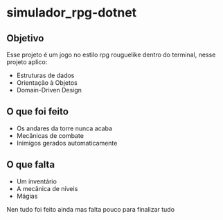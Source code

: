 # simulador_rpg-dotnet

## Objetivo
Esse projeto é um jogo no estilo rpg rouguelike dentro do terminal, nesse projeto aplico:
- Estruturas de dados
- Orientação à Objetos
- Domain-Driven Design

## O que foi feito

- Os andares da torre nunca acaba
- Mecânicas de combate
- Inimigos gerados automaticamente

## O que falta

- Um inventário
- A mecânica de níveis
- Mágias

Nen tudo foi feito ainda mas falta pouco para finalizar tudo
